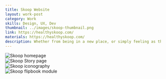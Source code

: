 ```yaml
---
title: Skoop Website
layout: work-post
category: Work
skills: Design, UX, Dev
thumbnail: ../images/skoop-thumbnail.png
link: https://healthyskoop.com/
materials: https://healthyskoop.com/
description: Whether from being in a new place, or simply feeling as though you’re not being social enough, there are times when all of us feel like we need to meet new people. That’s why I cofounded Cue, a new kind of social app that introduces you to people within 150 feet of your location that share your interests.
---
```

<div><img class="project-image" alt="Skoop homepage" src="http://localhost:4000/images/skoop-homepage.png"></div>

<div><img class="project-image" alt="Skoop Story page" src="http://localhost:4000/images/skoop-story.png"></div>

<div><img class="project-image" alt="Skoop iconography" src="http://localhost:4000/images/skoop-icons.png"></div>

<div><img class="project-image" alt="Skoop flipbook module" src="http://localhost:4000/images/skoop-flipbook.gif"></div>
